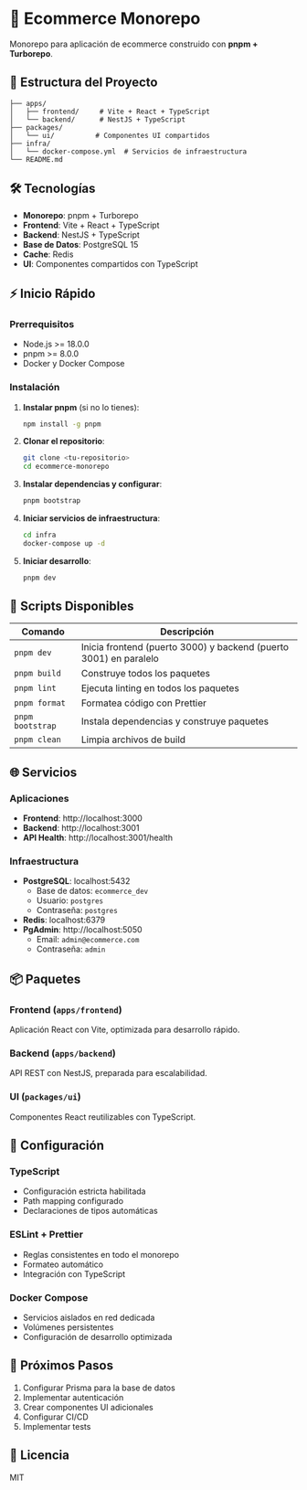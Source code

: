 # 🚀 Ecommerce Monorepo

Monorepo para aplicación de ecommerce construido con **pnpm + Turborepo**.

## 📁 Estructura del Proyecto

```
├── apps/
│   ├── frontend/     # Vite + React + TypeScript
│   └── backend/      # NestJS + TypeScript
├── packages/
│   └── ui/          # Componentes UI compartidos
├── infra/
│   └── docker-compose.yml  # Servicios de infraestructura
└── README.md
```

## 🛠️ Tecnologías

- **Monorepo**: pnpm + Turborepo
- **Frontend**: Vite + React + TypeScript
- **Backend**: NestJS + TypeScript
- **Base de Datos**: PostgreSQL 15
- **Cache**: Redis
- **UI**: Componentes compartidos con TypeScript

## ⚡ Inicio Rápido

### Prerrequisitos

- Node.js >= 18.0.0
- pnpm >= 8.0.0
- Docker y Docker Compose

### Instalación

1. **Instalar pnpm** (si no lo tienes):
   ```bash
   npm install -g pnpm
   ```

2. **Clonar el repositorio**:
   ```bash
   git clone <tu-repositorio>
   cd ecommerce-monorepo
   ```

3. **Instalar dependencias y configurar**:
   ```bash
   pnpm bootstrap
   ```

4. **Iniciar servicios de infraestructura**:
   ```bash
   cd infra
   docker-compose up -d
   ```

5. **Iniciar desarrollo**:
   ```bash
   pnpm dev
   ```

## 🚀 Scripts Disponibles

| Comando | Descripción |
|---------|-------------|
| `pnpm dev` | Inicia frontend (puerto 3000) y backend (puerto 3001) en paralelo |
| `pnpm build` | Construye todos los paquetes |
| `pnpm lint` | Ejecuta linting en todos los paquetes |
| `pnpm format` | Formatea código con Prettier |
| `pnpm bootstrap` | Instala dependencias y construye paquetes |
| `pnpm clean` | Limpia archivos de build |

## 🌐 Servicios

### Aplicaciones
- **Frontend**: http://localhost:3000
- **Backend**: http://localhost:3001
- **API Health**: http://localhost:3001/health

### Infraestructura
- **PostgreSQL**: localhost:5432
  - Base de datos: `ecommerce_dev`
  - Usuario: `postgres`
  - Contraseña: `postgres`
- **Redis**: localhost:6379
- **PgAdmin**: http://localhost:5050
  - Email: `admin@ecommerce.com`
  - Contraseña: `admin`

## 📦 Paquetes

### Frontend (`apps/frontend`)
Aplicación React con Vite, optimizada para desarrollo rápido.

### Backend (`apps/backend`)
API REST con NestJS, preparada para escalabilidad.

### UI (`packages/ui`)
Componentes React reutilizables con TypeScript.

## 🔧 Configuración

### TypeScript
- Configuración estricta habilitada
- Path mapping configurado
- Declaraciones de tipos automáticas

### ESLint + Prettier
- Reglas consistentes en todo el monorepo
- Formateo automático
- Integración con TypeScript

### Docker Compose
- Servicios aislados en red dedicada
- Volúmenes persistentes
- Configuración de desarrollo optimizada

## 🚀 Próximos Pasos

1. Configurar Prisma para la base de datos
2. Implementar autenticación
3. Crear componentes UI adicionales
4. Configurar CI/CD
5. Implementar tests

## 📝 Licencia

MIT
